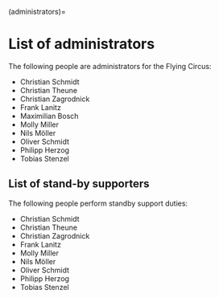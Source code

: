 (administrators)=

# List of administrators

The following people are administrators for the Flying Circus:

- Christian Schmidt
- Christian Theune
- Christian Zagrodnick
- Frank Lanitz
- Maximilian Bosch
- Molly Miller
- Nils Möller
- Oliver Schmidt
- Philipp Herzog
- Tobias Stenzel

## List of stand-by supporters

The following people perform standby support duties:

- Christian Schmidt
- Christian Theune
- Christian Zagrodnick
- Frank Lanitz
- Molly Miller
- Nils Möller
- Oliver Schmidt
- Philipp Herzog
- Tobias Stenzel
